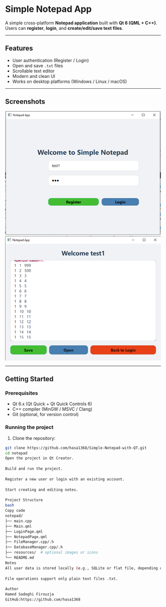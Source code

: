 # Simple Notepad App

A simple cross-platform **Notepad application** built with **Qt 6 (QML + C++)**.  
Users can **register**, **login**, and **create/edit/save text files**.  

---

## Features

- User authentication (Register / Login)
- Open and save `.txt` files
- Scrollable text editor
- Modern and clean UI
- Works on desktop platforms (Windows / Linux / macOS)

---

## Screenshots

![Login Page](screenshots/login.png)  
![Notepad Page](screenshots/notepad.png)

---

## Getting Started

### Prerequisites

- Qt 6.x (Qt Quick + Qt Quick Controls 6)
- C++ compiler (MinGW / MSVC / Clang)
- Git (optional, for version control)

### Running the project

1. Clone the repository:

```bash
git clone https://github.com/hasa1368/Simple-Notepad-with-QT.git
cd notepad
Open the project in Qt Creator.

Build and run the project.

Register a new user or login with an existing account.

Start creating and editing notes.

Project Structure
bash
Copy code
notepad/
├── main.cpp
├── Main.qml
├── LoginPage.qml
├── NotepadPage.qml
├── FileManager.cpp/.h
├── DatabaseManager.cpp/.h
├── resources/  # optional images or icons
└── README.md
Notes
All user data is stored locally (e.g., SQLite or flat file, depending on implementation).

File operations support only plain text files .txt.

Author
Hamed Sadeghi Firouzja
GitHub:https://github.com/hasa1368

